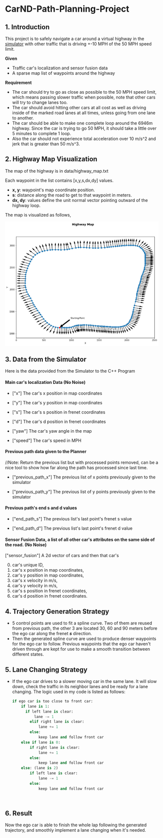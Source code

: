 # CarND-Path-Planning-Project
## 1. Introduction

This project is to safely navigate a car around a virtual highway in the [simulator](https://github.com/udacity/self-driving-car-sim/releases) with other traffic that is driving +-10 MPH of the 50 MPH speed limit.

**Given** 

- Traffic car's localization and sensor fusion data
- A sparse map list of waypoints around the highway

**Requirement**

- The car should try to go as close as possible to the 50 MPH speed limit, which means passing slower traffic when possible, note that other cars will try to change lanes too. 
- The car should avoid hitting other cars at all cost as well as driving inside of the marked road lanes at all times, unless going from one lane to another. 
- The car should be able to make one complete loop around the 6946m highway. Since the car is trying to go 50 MPH, it should take a little over 5 minutes to complete 1 loop. 
- Also the car should not experience total acceleration over 10 m/s^2 and jerk that is greater than 50 m/s^3.

## 2. Highway Map Visualization

The map of the highway is in data/highway_map.txt

Each waypoint in the list contains  [x,y,s,dx,dy] values. 

- **x, y**: waypoint's map coordinate position.
- **s**: distance along the road to get to that waypoint in meters.
- **dx, dy**: values define the unit normal vector pointing outward of the highway loop.

The map is visualized as follows,

![](./imgs/highway_map.png)


## 3. Data from the Simulator

Here is the data provided from the Simulator to the C++ Program

#### Main car's localization Data (No Noise)

- ["x"] The car's x position in map coordinates

- ["y"] The car's y position in map coordinates

- ["s"] The car's s position in frenet coordinates

- ["d"] The car's d position in frenet coordinates

- ["yaw"] The car's yaw angle in the map

- ["speed"] The car's speed in MPH


#### Previous path data given to the Planner

//Note: Return the previous list but with processed points removed, can be a nice tool to show how far along the path has processed since last time. 

- ["previous_path_x"] The previous list of x points previously given to the simulator

- ["previous_path_y"] The previous list of y points previously given to the simulator


#### Previous path's end s and d values 

- ["end_path_s"] The previous list's last point's frenet s value

- ["end_path_d"] The previous list's last point's frenet d value


#### Sensor Fusion Data, a list of all other car's attributes on the same side of the road. (No Noise)

["sensor_fusion"] A 2d vector of cars and then that car's 

0. car's unique ID, 
1. car's x position in map coordinates, 
2. car's y position in map coordinates, 
3. car's x velocity in m/s, 
4. car's y velocity in m/s, 
5. car's s position in frenet coordinates, 
6. car's d position in frenet coordinates.



## 4. Trajectory Generation Strategy

- 5 control points are used to fit a spline curve. Two of them are reused from previous path, the other 3 are located 30, 60 and 90 meters before the ego car along the frenet ***s*** direction.
- Then the generated spline curve are used to produce denser waypoints for the ego car to follow. Previous waypoints that the ego car haven't driven through are kept for use to make a smooth transition between different states.

## 5. Lane Changing Strategy

- If the ego car drives to a slower moving car in the same lane. It will slow down, check the traffic in its neighbor lanes and be ready for a lane changing. The logic used in my code is listed as follows:

  ```python
  if ego car is too close to front car:
      if lane is 1:
  		if left lane is clear:
  			lane -= 1
          elif right lane is clear:
              lane += 1
          else:
              keep lane and follow front car
      else if lane is 0:
          if right lane is clear:
              lane += 1
          else:
              keep lane and follow front car
      else: (lane is 2)
          if left lane is clear:
              lane -= 1
          else:
              keep lane and follow front car       
  ```

  ​

## 6. Result

Now the ego car is able to finish the whole lap following the generated trajectory, and smoothly implement a lane changing when it's needed.